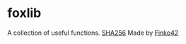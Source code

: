 # foxlib
A collection of useful functions.
[SHA256](https://github.com/Finko42/GreyHack/blob/main/Hash%20Functions/sha256.src) Made by [Finko42](https://github.com/Finko42)
